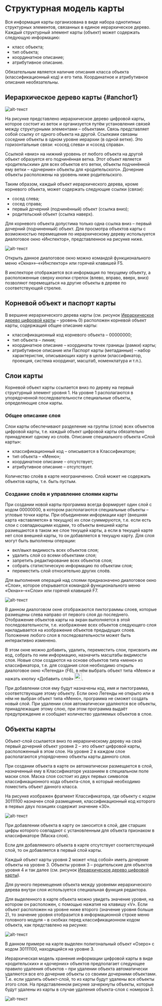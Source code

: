 # Структурная модель карты

Вся информация карты организована в виде набора однотипных структурных элементов, связанных в единое иерархическое дерево.
Каждый структурный элемент карты (объект) может содержать следующую информацию:
+ класс объекта;
+ тип объекта;
+ координатное описание;
+ атрибутивное описание.

Обязательным является наличие описания класса объекта (классификационный код) и его типа. Координатное и атрибутивное описания необязательны.

## Иерархическое дерево карты {#anchor1}

![alt-текст](_assets/hierarchical_tree.png "Иерархическое дерево цифровой карты")

На рисунке представлено иерархическое дерево цифровой карты, которое состоит из веток и организуется путём установления связей между структурными элементами – объектами. Связь представляет собой ссылку от одного объекта на другой. Ссылками связаны соседние объекты в одном уровне иерархии (в одной ветке). Это горизонтальные связи: «сосед слева» и «сосед справа».

Ссылкой «вниз» на нижний уровень от любого объекта на другой объект образуется его подчинённая ветка. Этот объект является «родительским» для всех объектов его ветки, объекты подчинённой ему ветки – «дочерние» объекты для «родительского». Дочерние объекты расположены на уровень ниже родительского.
 
Таким образом, каждый объект иерархического дерева, кроме корневого объекта, может содержать следующие ссылки (связи):
+ сосед слева;
+ сосед справа;
+ первый дочерний (подчинённый) объект (ссылка вниз);
+ родительский объект (ссылка наверх).

Для корневого объекта допустима только одна ссылка вниз – первый дочерний (подчиненный) объект.
Для просмотра объектов карты с возможностью перемещения по иерархическому дереву используется диалоговое окно «Инспектор», представленное на рисунке ниже.

![alt-текст](_assets/inspector.png "Диалоговое окно «Инспектор»")

Открыть данное диалоговое окно можно командой функционального меню «Окна»»–««Инспектор» или горячей клавишей F5.

В инспекторе отображается вся информация по текущему объекту, а расположенные сверху кнопки стрелок (влево, вправо, вверх, вниз) позволяют перемещаться на другие объекты в дереве по соответствующей стрелке.

## Корневой объект и паспорт карты

В вершине иерархического дерева карты (см. рисунок [Иерархическое дерево цифровой карты](#anchor1) – уровень 0) расположен корневой объект карты, содержащий общее описание карты:
+ классификационный код корневого объекта – 00000000;
+ тип объекта – линия;
+ координатное описание – координаты точек границы (рамки) карты;
+ атрибутивное описание или Паспорт карты (метаданные) – набор характеристик, описывающих карту в целом (классификатор, проекция, система координат, масштаб, номенклатура и т.п.).

## Слои карты

Корневой объект карты ссылается вниз по дереву на первый структурный элемент уровня 1. На уровне 1 располагаются в упорядоченной последовательности специальные объекты, определяющие слои карты.

### Общее описание слоя

Слои карты обеспечивают разделение на группы (слои) всех объектов цифровой карты, т.е. каждый объект цифровой карты обязательно принадлежит одному из слоёв. 
Описание специального объекта «Слой карты»:
+ классификационный код – описывается в Классификаторе;
+ тип объекта – «Меню»;
+ координатное описание – отсутствует;
+ атрибутивное описание – отсутствует.

Количество слоёв в карте неограниченно. Слой может не содержать объектов карты, т.е. быть пустым.

### Создание слоёв и управление слоями карты

При создании новой карты программа всегда формирует один слой с кодом 00000000, в котором располагаются специальные объекты – угловые точки карты. При объединении информации карт (внешняя карта «вставляется» в текущую) их слои суммируются, т.е. если есть слои с совпадающими кодами, то объекты внешней карты размещаются в таком же слое текущей карты, а если в текущей карте нет слоя внешней карты, то он добавляется в текущую карту.
Для слоя могут быть выполнены операции: 
+ вкл/выкл видимость всех объектов слоя;
+ удалить слой со всеми объектами слоя;
+ запретить редактирование всех объектов слоя;
+ собрать статистическую информацию по объектам слоя;
+ переместить слой относительно других слоёв.

Для выполнения операций над слоями предназначено диалоговое окно «Слои», которое открывается командой функционального меню «Окна»»–««Слои» или горячей клавишей F7.

![alt-текст](_assets/layers.png "Диалоговое окно «Слои»")

В данном диалоговом окне отображаются пиктограммы слоев, которые размещены слева направо от первого слоя до последнего. Отображение объектов карты на экран выполняется в этой последовательности, т.е. изображение всех объектов следующего слоя накладывается на изображение объектов предыдущих слоев. Положение любого слоя в последовательности может быть интерактивно изменено.

В этом окне можно добавить, удалить, переместить слои, присвоить им код, собрать по ним информацию, назначить масштабы видимости слоя. Новые слои создаются на основе объектов типа «меню» из классификатора, т.е. для создания слоя необходимо открыть диалоговое окно «Легенда» (F6), в нём выбрать объект типа «Меню» и нажать кнопку «Добавить слой» <img src="_images/layer_add.png" height="24px">.

При добавлении слоя ему будут назначены код, имя и пиктограмма, соответствующие этому объекту. Если окно Легенды не открыто или в нём не выбран объект типа «Меню», программа не сможет создать новый слой. При удалении слоя автоматически удаляются все объекты, принадлежащие этому слою, при этом программа выдаёт предупреждение и сообщает количество удаляемых объектов в слое.

## Объекты карты

Объект-слой ссылается вниз по иерархическому дереву на свой первый дочерний объект уровня 2 – это объект цифровой карты, расположенный в этом слое. На уровне 2 в каждом слое располагаются упорядоченно объекты карты данного слоя.

При создании объекта в карте он автоматически размещается в слой, назначенный ему в Классификаторе указанием в специальном поле маски слоя. Маска слоя состоит из двух первых символов классификационного кода объекта-слоя, в который необходимо поместить объект данного класса.

На рисунке изображен фрагмент Классификатора, где объекту с кодом 30111100 назначен слой размещения, классификационный код которого в первых двух позициях содержит значение «30».

![alt-текст](_assets/layer_mask.png "Маска слоя карты в классификаторе для автоматического размещения объекта в карте")

При добавлении объекта в карту он заносится в слой, две старших цифры которого совпадают с установленным для объекта признаком в классификаторе (Маска слоя).

Если для добавляемого объекта в карте отсутствует соответствующий слой, то он добавляется в первый слой карты.

Каждый объект карты уровня 2 может «под собой» иметь дочерние объекты на уровне 3. Объекты уровня 3 – родительские для объектов уровня 4 и так далее (см. рисунок [Иерархическое дерево цифровой карты](#anchor1)).

Для ручного перемещения объекта между уровнями иерархического дерева внутри слоя используется специальная функция редактора.

Для выделенного в карте объекта можно увидеть значение уровня, на котором он расположен, с помощью нажатия на клавишу «V». Если объект расположен на уровне ниже второго (значение уровня больше 2), то значение уровня отобразится в информационной строке меню головного модуля – в скобках перед классификационном кодом объекта, как представлено на рисунке:

![alt-текст](_assets/layer_info.png "Отображение в информационной строке информации о выделенном объекте")

В данном примере на карте выделен полигональный объект «Озеро» с кодом 30111100, находящийся на уровне 3.

Иерархическая модель хранения информации цифровой карты в виде «родительских» и «дочерних» объектов предполагает следующее правило удаления объектов – при удалении объекта автоматически удаляются все его дочерние объекты со своими дочерними объектами. Т.е. если удалить объект-слой, то из карты будут удалены все объекты этого слоя. На представленном рисунке зачеркнуты объекты, которые будут удалены из карты в случае удаления объекта-слоя с номером 3.

![alt-текст](_assets/layer_del.png "Удаление объекта-слоя из цифровой карты")